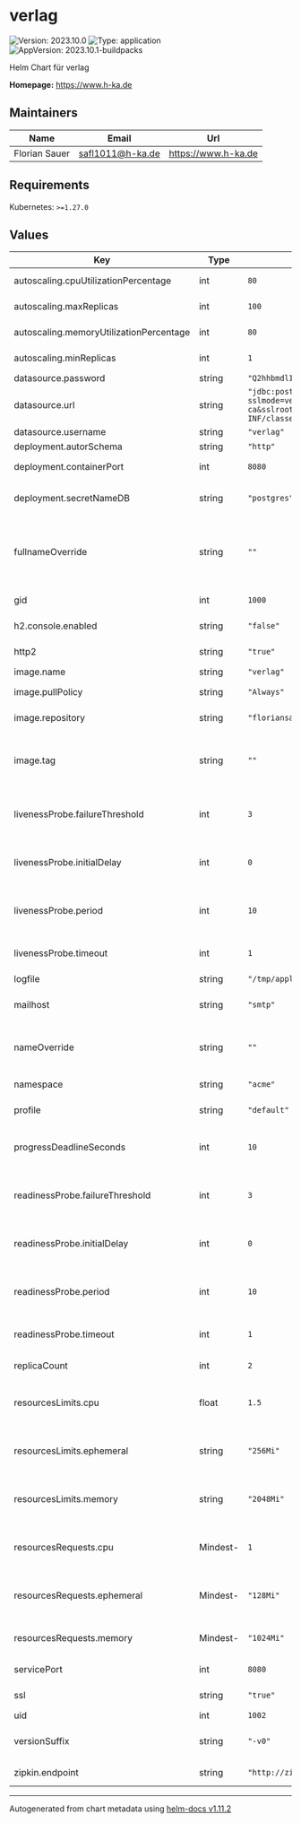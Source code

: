 # verlag

![Version: 2023.10.0](https://img.shields.io/badge/Version-2023.10.0-informational?style=flat-square) ![Type: application](https://img.shields.io/badge/Type-application-informational?style=flat-square) ![AppVersion: 2023.10.1-buildpacks](https://img.shields.io/badge/AppVersion-2023.10.1--buildpacks-informational?style=flat-square)

Helm Chart für verlag

**Homepage:** <https://www.h-ka.de>

## Maintainers

| Name | Email | Url |
| ---- | ------ | --- |
| Florian Sauer | <safl1011@h-ka.de> | <https://www.h-ka.de> |

## Requirements

Kubernetes: `>=1.27.0`

## Values

| Key | Type | Default | Description |
|-----|------|---------|-------------|
| autoscaling.cpuUtilizationPercentage | int | `80` | Maximale CPU-Auslastung |
| autoscaling.maxReplicas | int | `100` | Maximale Anzahl an Replicas |
| autoscaling.memoryUtilizationPercentage | int | `80` | Maximale RAM-Auslastung |
| autoscaling.minReplicas | int | `1` | Mininmale Anzahl an Replicas |
| datasource.password | string | `"Q2hhbmdlIE1lIQ=="` |  |
| datasource.url | string | `"jdbc:postgresql://postgres/verlag?sslmode=verify-ca&sslrootcert=/workspace/BOOT-INF/classes/certificate.crt"` |  |
| datasource.username | string | `"verlag"` |  |
| deployment.autorSchema | string | `"http"` |  |
| deployment.containerPort | int | `8080` | Port innerhalb des Containers |
| deployment.secretNameDB | string | `"postgres"` | Name der Secret-Ressource beim DB-System |
| fullnameOverride | string | `""` | _Fully Qualified Name (FQN)_ ist defaultmäßig im Chart bei `name` und kann überschrieben werden. |
| gid | int | `1000` | ID der Linux-Gruppe |
| h2.console.enabled | string | `"false"` | Aktivierung des DB-Browsers für H2 |
| http2 | string | `"true"` | Flag, ob HTTP2 genutzt wird |
| image.name | string | `"verlag"` | Name des Image |
| image.pullPolicy | string | `"Always"` | Pull-Policy für das Image |
| image.repository | string | `"floriansauer"` | Repository als Präfix beim Image-Namen |
| image.tag | string | `""` | Defaultwert ist im Chart bei `appVersion` und kann überschrieben werden. |
| livenessProbe.failureThreshold | int | `3` | Max. Anzahl an Fehlversuchen bei den Liveness-Proben |
| livenessProbe.initialDelay | int | `0` | Anzahl Sekunden, bis die Probe für Liveness abgesetzt wird |
| livenessProbe.period | int | `10` | periodischer Abstand zwischen den Liveness-Proben in Sekunden |
| livenessProbe.timeout | int | `1` | Timeout für Liveness-Probe in Sekunden |
| logfile | string | `"/tmp/application.log"` | Logdatei |
| mailhost | string | `"smtp"` | Rechnername des Mailservers als Umgebungsvariable |
| nameOverride | string | `""` | Defaultwert ist im Chart bei `name` und kann überschrieben werden. |
| namespace | string | `"acme"` | Namespace in NOTES.txt |
| profile | string | `"default"` | Profile für Spring als Umgebungsvariable |
| progressDeadlineSeconds | int | `10` | max. Wartezeit in Sekunden, bis "failed progressing" eintritt |
| readinessProbe.failureThreshold | int | `3` | Max. Anzahl an Fehlversuchen bei den Readiness-Proben |
| readinessProbe.initialDelay | int | `0` | Anzahl Sekunden, bis die Probe für Readiness abgesetzt wird |
| readinessProbe.period | int | `10` | periodischer Abstand zwischen den Readiness-Proben in Sekunden |
| readinessProbe.timeout | int | `1` | Timeout für Readiness-Probe in Sekunden |
| replicaCount | int | `2` | Anzahl Replica im Pod von Kubernetes |
| resourcesLimits.cpu | float | `1.5` | Maximalanforderung an CPU-Ressourcen in _millicores_, z.B. `500m` oder `1` |
| resourcesLimits.ephemeral | string | `"256Mi"` | Maximalanforderung an flüchtigen Speicher für z.B. Caching und Logs |
| resourcesLimits.memory | string | `"2048Mi"` | Maximalanforderung an Memory-Resourcen als _mebibyte_ Wert |
| resourcesRequests.cpu | Mindest- | `1` | Anforderung an CPU-Ressourcen in _millicores_, z.B. `500m` oder `1` |
| resourcesRequests.ephemeral | Mindest- | `"128Mi"` | Anforderung an flüchtigen Speicher für z.B. Caching und Logs |
| resourcesRequests.memory | Mindest- | `"1024Mi"` | Anforderung an Memory-Resourcen als _mebibyte_ Wert |
| servicePort | int | `8080` | Port des Kubernetes-Service |
| ssl | string | `"true"` | Flag, ob TLS genutzt wird |
| uid | int | `1002` | ID des Linux-Users |
| versionSuffix | string | `"-v0"` | Version als Suffix in deployment.yaml für Volumes |
| zipkin.endpoint | string | `"http://zipkin:9411/api/v2/spans"` | Endpunkt für Zipkin beim Tracing |

----------------------------------------------
Autogenerated from chart metadata using [helm-docs v1.11.2](https://github.com/norwoodj/helm-docs/releases/v1.11.2)
